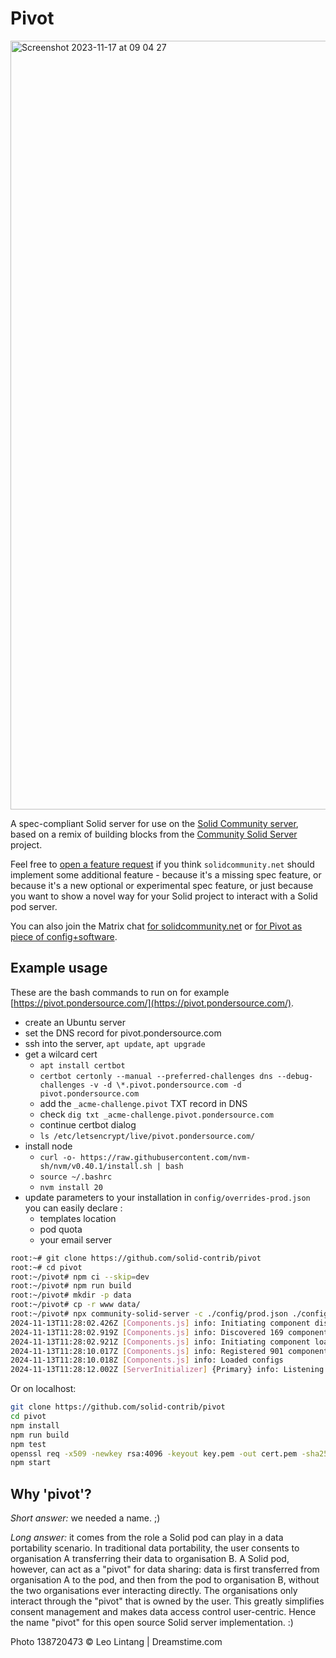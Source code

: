 # Pivot

<img width="1230" alt="Screenshot 2023-11-17 at 09 04 27"
  src="https://github.com/solid-contrib/pivot/assets/408412/62dfdec2-eb7c-4d43-ad1b-4ea885b853fa">

A spec-compliant Solid server for use on the [Solid Community server](https://solidcommunity.net),
based on a remix of building blocks from the
[Community Solid Server](https://github.com/CommunitySolidServer/CommunitySolidServer) project.

Feel free to [open a feature request](https://github.com/solid-contrib/pivot/issues/new) if you think
`solidcommunity.net` should implement some
additional feature - because it's a missing spec feature, or because it's a new optional or experimental
spec feature, or just because you want
to show a novel way for your Solid project to interact with a Solid pod server.

You can also join the Matrix chat [for solidcommunity.net](https://matrix.to/#/#solid_solidcommunity.net:gitter.im)
or [for Pivot as piece of config+software](https://matrix.to/#/#solid_pivot:matrix.org).

## Example usage

These are the bash commands to run on for example [https://pivot.pondersource.com/](https://pivot.pondersource.com/).
* create an Ubuntu server
* set the DNS record for pivot.pondersource.com
* ssh into the server, `apt update`, `apt upgrade`
* get a wilcard cert
  * `apt install certbot`
  * `certbot certonly --manual --preferred-challenges dns --debug-challenges -v -d \*.pivot.pondersource.com -d pivot.pondersource.com`
  * add the `_acme-challenge.pivot` TXT record in DNS
  * check `dig txt _acme-challenge.pivot.pondersource.com`
  * continue certbot dialog
  * `ls /etc/letsencrypt/live/pivot.pondersource.com/`
* install node
  * `curl -o- https://raw.githubusercontent.com/nvm-sh/nvm/v0.40.1/install.sh | bash`
  * `source ~/.bashrc`
  * `nvm install 20`
* update parameters to your installation
  in `config/overrides-prod.json` you can easily declare :
  * templates location
  * pod quota
  * your email server

```bash
root:~# git clone https://github.com/solid-contrib/pivot
root:~# cd pivot
root:~/pivot# npm ci --skip=dev
root:~/pivot# npm run build
root:~/pivot# mkdir -p data
root:~/pivot# cp -r www data/
root:~/pivot# npx community-solid-server -c ./config/prod.json ./config/overrides-prod.json -f ./data --httpsKey /etc/letsencrypt/live/pivot.pondersource.com/privkey.pem --httpsCert /etc/letsencrypt/live/pivot.pondersource.com/fullchain.pem -p 443 -b https://pivot.pondersource.com -m .
2024-11-13T11:28:02.426Z [Components.js] info: Initiating component discovery from /root/pivot
2024-11-13T11:28:02.919Z [Components.js] info: Discovered 169 component packages within 1345 packages
2024-11-13T11:28:02.921Z [Components.js] info: Initiating component loading
2024-11-13T11:28:10.017Z [Components.js] info: Registered 901 components
2024-11-13T11:28:10.018Z [Components.js] info: Loaded configs
2024-11-13T11:28:12.002Z [ServerInitializer] {Primary} info: Listening to server at https://localhost/
```

Or on localhost:

```bash
git clone https://github.com/solid-contrib/pivot
cd pivot
npm install
npm run build
npm test
openssl req -x509 -newkey rsa:4096 -keyout key.pem -out cert.pem -sha256 -days 3650 -nodes -subj "/C=XX/ST=StateName/L=CityName/O=CompanyName/OU=CompanySectionName/CN=CommonNameOrHostname"
npm start
```

## Why 'pivot'?

_Short answer:_ we needed a name. ;)

_Long answer:_ it comes from the role a Solid pod can play in a data portability scenario.
In traditional data portability, the user consents to organisation A transferring their data to organisation B.
A Solid pod, however, can act as a "pivot" for data sharing: data is first transferred from organisation A to the pod,
and then from the pod to organisation B, without the two organisations ever interacting directly. The organisations only
interact through the "pivot" that is owned by the user.
This greatly simplifies consent management and makes data access control user-centric. Hence the name "pivot" for this
open source Solid server implementation. :)

Photo 138720473 © Leo Lintang | Dreamstime.com
